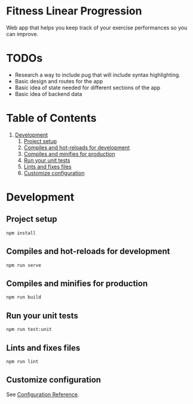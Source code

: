 # Fitness Linear Progression

Web app that helps you keep track of your exercise performances so you can improve.

# TODOs

- Research a way to include pug that will include syntax highlighting.
- Basic design and routes for the app
- Basic idea of state needed for different sections of the app
- Basic idea of backend data

# Table of Contents

1. [Development](#Development)
   1. [Project setup](#Project-setup)
   1. [Compiles and hot-reloads for development](#Compiles-and-hot-reloads-for-development)
   1. [Compiles and minifies for production](#Compiles-and-minifies-for-production)
   1. [Run your unit tests](#Run-your-unit-tests)
   1. [Lints and fixes files](#Lints-and-fixes-files)
   1. [Customize configuration](#Customize-configuration)

# Development

## Project setup

```
npm install
```

## Compiles and hot-reloads for development

```
npm run serve
```

## Compiles and minifies for production

```
npm run build
```

## Run your unit tests

```
npm run test:unit
```

## Lints and fixes files

```
npm run lint
```

## Customize configuration

See [Configuration Reference](https://cli.vuejs.org/config/).
